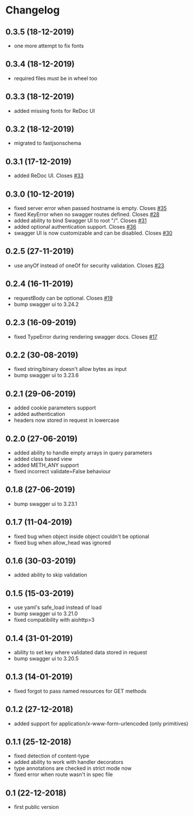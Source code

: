 # Changelog

## 0.3.5 (18-12-2019)
- one more attempt to fix fonts

## 0.3.4 (18-12-2019)
- required files must be in wheel too

## 0.3.3 (18-12-2019)
- added missing fonts for ReDoc UI

## 0.3.2 (18-12-2019)
- migrated to fastjsonschema

## 0.3.1 (17-12-2019)
- added ReDoc UI. Closes [#33](https://github.com/hh-h/aiohttp-swagger3/issues/33)

## 0.3.0 (10-12-2019)
- fixed server error when passed hostname is empty. Closes [#35](https://github.com/hh-h/aiohttp-swagger3/issues/35)
- fixed KeyError when no swagger routes defined. Closes [#28](https://github.com/hh-h/aiohttp-swagger3/issues/28)
- added ability to bind Swagger UI to root "/". Closes [#31](https://github.com/hh-h/aiohttp-swagger3/issues/31)
- added optional authentication support. Closes [#36](https://github.com/hh-h/aiohttp-swagger3/issues/36)
- swagger UI is now customizable and can be disabled. Closes [#30](https://github.com/hh-h/aiohttp-swagger3/issues/30)

## 0.2.5 (27-11-2019)
- use anyOf instead of oneOf for security validation. Closes [#23](https://github.com/hh-h/aiohttp-swagger3/issues/23)

## 0.2.4 (16-11-2019)
- requestBody can be optional. Closes [#19](https://github.com/hh-h/aiohttp-swagger3/issues/19)
- bump swagger ui to 3.24.2

## 0.2.3 (16-09-2019)
- fixed TypeError during rendering swagger docs. Closes [#17](https://github.com/hh-h/aiohttp-swagger3/issues/17)

## 0.2.2 (30-08-2019)
- fixed string/binary doesn't allow bytes as input
- bump swagger ui to 3.23.6

## 0.2.1 (29-06-2019)
- added cookie parameters support
- added authentication
- headers now stored in request in lowercase

## 0.2.0 (27-06-2019)
- added ability to handle empty arrays in query parameters
- added class based view
- added METH_ANY support
- fixed incorrect validate=False behaviour

## 0.1.8 (27-06-2019)
- bump swagger ui to 3.23.1

## 0.1.7 (11-04-2019)
- fixed bug when object inside object couldn't be optional
- fixed bug when allow_head was ignored

## 0.1.6 (30-03-2019)
- added ability to skip validation

## 0.1.5 (15-03-2019)
- use yaml's safe_load instead of load
- bump swagger ui to 3.21.0
- fixed compatibility with aiohttp>3

## 0.1.4 (31-01-2019)
- ability to set key where validated data stored in request
- bump swagger ui to 3.20.5

## 0.1.3 (14-01-2019)
- fixed forgot to pass named resources for GET methods

## 0.1.2 (27-12-2018)
- added support for application/x-www-form-urlencoded (only primitives)

## 0.1.1 (25-12-2018)
- fixed detection of content-type
- added ability to work with handler decorators
- type annotations are checked in strict mode now
- fixed error when route wasn't in spec file

## 0.1 (22-12-2018)
- first public version